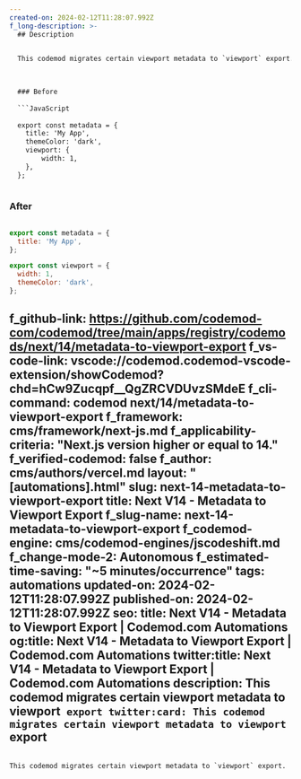```yaml
---
created-on: 2024-02-12T11:28:07.992Z
f_long-description: >-
  ## Description
  

  This codemod migrates certain viewport metadata to `viewport` export.
  

  
  ### Before
  
  ```JavaScript
  
  export const metadata = {
  	title: 'My App',
  	themeColor: 'dark',
  	viewport: {
  		width: 1,
  	},
  };
  
  ```
  
  ### After
  
  ```JavaScript
  
  export const metadata = {
  	title: 'My App',
  };
  
  export const viewport = {
  	width: 1,
  	themeColor: 'dark',
  };
  
  ```
f_github-link: https://github.com/codemod-com/codemod/tree/main/apps/registry/codemods/next/14/metadata-to-viewport-export
f_vs-code-link: vscode://codemod.codemod-vscode-extension/showCodemod?chd=hCw9Zucqpf__QgZRCVDUvzSMdeE
f_cli-command: codemod next/14/metadata-to-viewport-export
f_framework: cms/framework/next-js.md
f_applicability-criteria: "Next.js version higher or equal to 14."
f_verified-codemod: false
f_author: cms/authors/vercel.md
layout: "[automations].html"
slug: next-14-metadata-to-viewport-export
title: Next V14 - Metadata to Viewport Export
f_slug-name: next-14-metadata-to-viewport-export
f_codemod-engine: cms/codemod-engines/jscodeshift.md
f_change-mode-2: Autonomous
f_estimated-time-saving: "~5 minutes/occurrence"
tags: automations
updated-on: 2024-02-12T11:28:07.992Z
published-on: 2024-02-12T11:28:07.992Z
seo:
  title: Next V14 - Metadata to Viewport Export | Codemod.com Automations
  og:title: Next V14 - Metadata to Viewport Export | Codemod.com Automations
  twitter:title: Next V14 - Metadata to Viewport Export | Codemod.com Automations
  description: This codemod migrates certain viewport metadata to viewport` export
  twitter:card: This codemod migrates certain viewport metadata to viewport` export
---
```

This codemod migrates certain viewport metadata to `viewport` export.